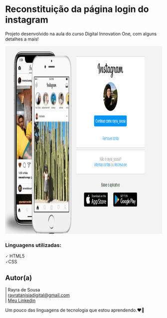 # Reconstituição da página login do instagram

Projeto desenvolvido na aula do curso Digital Innovation One, com alguns detalhes a mais! 

<p aligns="center"> <img src="img/animação.gif" width="800" height="600"> 

### Linguagens utilizadas:

🗸 HTML5 <br>
🗸CSS


## Autor(a)

| Rayra de Sousa <br>
| rayratanisiadigital@gmail.com<br>
| [Meu Linkedin](https://www.linkedin.com/in/rayra-tanisia-sousa-624578204/)

Um pouco das linguagens de tecnologia que estou aprendendo.❤️🚧
